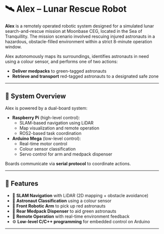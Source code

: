# 🛰️ Alex – Lunar Rescue Robot

**Alex** is a remotely operated robotic system designed for a simulated lunar search-and-rescue mission at Moonbase CEG, located in the Sea of Tranquillity. The mission scenario involved rescuing injured astronauts in a hazardous, obstacle-filled environment within a strict 8-minute operation window.

Alex autonomously maps its surroundings, identifies astronauts in need using a colour sensor, and performs one of two actions:
- **Deliver medpacks** to green-tagged astronauts
- **Retrieve and transport** red-tagged astronauts to a designated safe zone

---

## 🚀 System Overview

Alex is powered by a dual-board system:
- **Raspberry Pi** (high-level control):
  - SLAM-based navigation using LiDAR
  - Map visualization and remote operation
  - ROS2-based task coordination
- **Arduino Mega** (low-level control):
  - Real-time motor control
  - Colour sensor classification
  - Servo control for arm and medpack dispenser

Boards communicate via **serial protocol** to coordinate actions.

---

## 🧠 Features

- 🔎 **SLAM Navigation** with LiDAR (2D mapping + obstacle avoidance)
- 🧠 **Astronaut Classification** using a colour sensor
- 🤖 **Front Robotic Arm** to pick up red astronauts
- 💊 **Rear Medpack Dispenser** to aid green astronauts
- 🧭 **Remote Operation** with real-time environment feedback
- ⚙️ **Low-level C/C++ programming** for embedded control on Arduino

---
